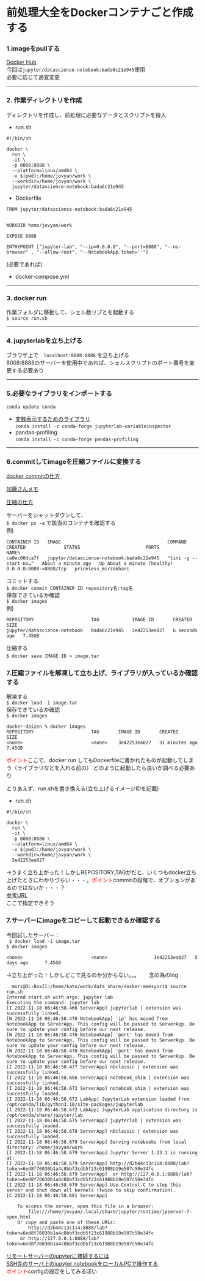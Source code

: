 # 前処理大全をDockerコンテナごと作成する  

### **1.imageをpullする**
[Docker Hub](https://hub.docker.com/r/jupyter/datascience-notebook/tags)  
今回は```jupyter/datascience-notebook:bada6c21e945```使用  
必要に応じて適宜変更

***  

### **2. 作業ディレクトリを作成**  
ディレクトリを作成し、前処理に必要なデータとスクリプトを投入  
  
  * run.sh  
```
#!/bin/sh

docker \
  run \
  -it \
  -p 8008:8888 \
  --platform=linux/amd64 \
  -v $(pwd):/home/jovyan/work \
  --workdir=/home/jovyan/work \
  jupyter/datascience-notebook:bada6c21e945
  ```
  * Dockerfile  
  ```
FROM jupyter/datascience-notebook:bada6c21e945


WORKDIR home/jovyan/work

EXPOSE 8888

ENTRYPOINT ["jupyter-lab", "--ip=0.0.0.0", "--port=8888", "--no-browser" , "--allow-root", "--NotebookApp.token=''"]
```
  (必要であれば)  
  * docker-compose.yml  

***  

### **3. docker run**  

作業フォルダに移動して、シェル数リプとを起動する  
```$ source run.sh```  
***
### **4. jupyterlabを立ち上げる**

ブラウザ上で　`localhost:8008:8888` を立ち上げる  
8008:8888のサーバーを使用中であれば、シェルスクリプトのポート番号を変更する必要あり  
  
***  

 ### **5.必要なライブラリをインポートする**  
```conda update conda```  
* [変数表示するためのライブラリ](https://github.com/lckr/jupyterlab-variableInspector)    
  ```conda install -c conda-forge jupyterlab-variableinspector```  
* pandas-profiling  
  ```conda install -c conda-forge pandas-profiling```  


***
 ### **6.commitしてimageを圧縮ファイルに変換する**  
 [docker commitの仕方](https://www.hobby-happymylife.com/環境構築/docker_package_save/)　　

[加藤さんメモ](https://riken-share.ent.box.com/notes/803741575708)    

[圧縮の仕方](https://qiita.com/leomaro7/items/e5474e67a8e41536f0ff)  

 サーバーをシャットダウンして、  
 ```$ docker ps -a```
 で該当のコンテナを確認する  
 例)
 ```
CONTAINER ID   IMAGE                                       COMMAND                  CREATED              STATUS                        PORTS                    NAMES
ca0ec00dca7f   jupyter/datascience-notebook:bada6c21e945   "tini -g -- start-no…"   About a minute ago   Up About a minute (healthy)   0.0.0.0:8008->8888/tcp   priceless_mirzakhani
```
コミットする  
```$ docker commit CONTAINER ID repository名:tag名 ```  
保存できているか確認  
```$ docker images```  
例)  
```
REPOSITORY                     TAG            IMAGE ID       CREATED         SIZE
jupyter/datascience-notebook   bada6c21e945   3e42253ea027   6 seconds ago   7.45GB
```
圧縮する  
```$ docker save IMAGE ID > image.tar``` 　

 ### **7.圧縮ファイルを解凍して立ち上げ、ライブラリが入っているか確認する**  

解凍する  
```$ docker load -i image.tar```  
保存できているか確認  
```$ docker images``` 
```
docker-daizen % docker images
REPOSITORY                     TAG       IMAGE ID       CREATED          SIZE
<none>                         <none>    3e42253ea027   31 minutes ago   7.45GB
```

<span style="color: red; ">ポイント</span>ここで、docker run してもDockerfileに書かれたものが起動してしまう（ライブラリなどを入れる前の）
どのように起動したら良いか調べる必要あり

とりあえず、run.shを書き換える(立ち上げるイメージIDを記載)    
  * run.sh  
```
#!/bin/sh

docker \
  run \
  -it \
  -p 8008:8888 \
  --platform=linux/amd64 \
  -v $(pwd):/home/jovyan/work \
  --workdir=/home/jovyan/work \
  3e42253ea027
  ```  

→うまく立ち上がった！しかしREPOSITORY,TAGが<none>だと、いくつもdocker立ち上げたときにわかりづらい・・・。<span style="color: red; ">ポイント</span>commitの段階で、オプションがあるのではないか・・・？  
[参考URL](https://zenn.dev/suiudou/articles/9493fa8c4c7369)  
ここで指定できそう

 ### **7.サーバーにimageをコピーして起動できるか確認する**  
 今回試したサーバー：  
``` $ docker load -i image.tar```  
```$ docker images```   
```REPOSITORY                     TAG                    IMAGE ID       CREATED         SIZE
<none>                         <none>                 3e42253ea027   5 days ago      7.45GB
```  
→立ち上がった！しかしどこで見るのか分からない。。。　　
念の為のlog
```
  mori@DL-BoxII:/home/kato/work/data_share/docker-maesyori$ source run.sh
Entered start.sh with args: jupyter lab
Executing the command: jupyter lab
[I 2022-11-18 06:46:58.466 ServerApp] jupyterlab | extension was successfully linked.
[W 2022-11-18 06:46:58.470 NotebookApp] 'ip' has moved from NotebookApp to ServerApp. This config will be passed to ServerApp. Be sure to update your config before our next release.
[W 2022-11-18 06:46:58.470 NotebookApp] 'port' has moved from NotebookApp to ServerApp. This config will be passed to ServerApp. Be sure to update your config before our next release.
[W 2022-11-18 06:46:58.470 NotebookApp] 'port' has moved from NotebookApp to ServerApp. This config will be passed to ServerApp. Be sure to update your config before our next release.
[I 2022-11-18 06:46:58.477 ServerApp] nbclassic | extension was successfully linked.
[I 2022-11-18 06:46:58.656 ServerApp] notebook_shim | extension was successfully linked.
[I 2022-11-18 06:46:58.672 ServerApp] notebook_shim | extension was successfully loaded.
[I 2022-11-18 06:46:58.672 LabApp] JupyterLab extension loaded from /opt/conda/lib/python3.10/site-packages/jupyterlab
[I 2022-11-18 06:46:58.672 LabApp] JupyterLab application directory is /opt/conda/share/jupyter/lab
[I 2022-11-18 06:46:58.675 ServerApp] jupyterlab | extension was successfully loaded.
[I 2022-11-18 06:46:58.678 ServerApp] nbclassic | extension was successfully loaded.
[I 2022-11-18 06:46:58.679 ServerApp] Serving notebooks from local directory: /home/jovyan/work
[I 2022-11-18 06:46:58.679 ServerApp] Jupyter Server 1.23.1 is running at:
[I 2022-11-18 06:46:58.679 ServerApp] http://d2b44c13c114:8888/lab?token=6ed8f76030b1a4c8bbf3cdb5f23c61988b19e507c50e34fc
[I 2022-11-18 06:46:58.679 ServerApp]  or http://127.0.0.1:8888/lab?token=6ed8f76030b1a4c8bbf3cdb5f23c61988b19e507c50e34fc
[I 2022-11-18 06:46:58.679 ServerApp] Use Control-C to stop this server and shut down all kernels (twice to skip confirmation).
[C 2022-11-18 06:46:58.681 ServerApp]

    To access the server, open this file in a browser:
        file:///home/jovyan/.local/share/jupyter/runtime/jpserver-7-open.html
    Or copy and paste one of these URLs:
        http://d2b44c13c114:8888/lab?token=6ed8f76030b1a4c8bbf3cdb5f23c61988b19e507c50e34fc
     or http://127.0.0.1:8888/lab?token=6ed8f76030b1a4c8bbf3cdb5f23c61988b19e507c50e34fc
```  

[リモートサーバーのjupyterに接続するには](https://www.servernote.net/article.cgi?id=connect-remote-jupyter-notebook)  
[SSH先のサーバ上のjupyter notebookをローカルPCで操作する](https://sishida21.github.io/2019/12/12/remote-jupyter-notebook/)  
<span style="color: red; ">ポイント</span>configの設定をしてみるぽい